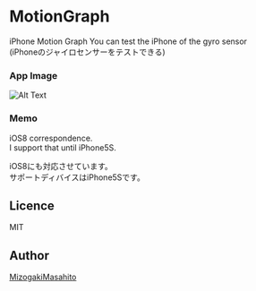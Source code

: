 # MotionGraph
iPhone Motion Graph
You can test the iPhone of the gyro sensor  
(iPhoneのジャイロセンサーをテストできる)

### App Image ###
![Alt Text](https://github.com/MMasahito/MotionGraph/blob/master/image.gif)  

### Memo ###
iOS8 correspondence.  
I support that until iPhone5S.  

iOS8にも対応させています。  
サポートディバイスはiPhone5Sです。

## Licence

MIT

## Author

[MizogakiMasahito](https://github.com/MizogakiMasahito)

